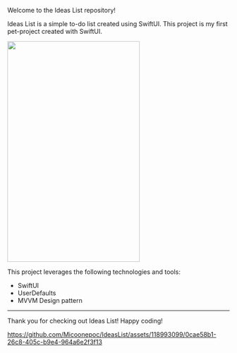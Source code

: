 
Welcome to the Ideas List repository! 

Ideas List is a simple to-do list created using SwiftUI. This project is my first pet-project created with SwiftUI.



<img src="https://github.com/Micoonepoc/IdeasList/assets/118993099/da933934-24cc-468b-98fa-56cc21d0f2ed" width="300" height="500"/>

This project leverages the following technologies and tools:

- SwiftUI
- UserDefaults
- MVVM Design pattern
  
---

Thank you for checking out Ideas List! Happy coding!

https://github.com/Micoonepoc/IdeasList/assets/118993099/0cae58b1-26c8-405c-b9e4-964a6e2f3f13

